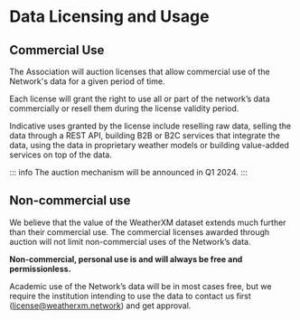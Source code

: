 # Data Licensing and Usage

## Commercial Use

The Association will auction licenses that allow commercial use of the Network's data for a given period of time.

Each license will grant the right to use all or part of the network’s data commercially or resell them during the license validity period. 

Indicative uses granted by the license include reselling raw data, selling the data through a REST API, building B2B or B2C services that integrate the data, using the data in proprietary weather models or building value-added services on top of the data.

::: info
The auction mechanism will be announced in Q1 2024.
:::

## Non-commercial use

We believe that the value of the WeatherXM dataset extends much further than their commercial use.
The commercial licenses awarded through auction will not limit non-commercial uses of the Network’s data. 

**Non-commercial, personal use is and will always be free and permissionless.**

Academic use of the Network’s data will be in most cases free, but we require the institution intending to use the data to contact
us first (license@weatherxm.network) and get approval.
